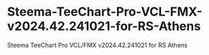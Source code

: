 # Steema-TeeChart-Pro-VCL-FMX-v2024.42.241021-for-RS-Athens
Steema TeeChart Pro VCL/FMX v2024.42.241021 for RS Athens
